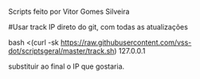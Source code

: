 Scripts feito por
Vitor Gomes Silveira


#Usar track IP direto do git, com todas as atualizações

bash <(curl -sk https://raw.githubusercontent.com/vss-dot/scriptsgeral/master/track.sh) 127.0.0.1

substituir ao final o IP que gostaria.
